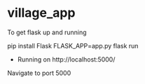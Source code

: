 # village_app

To get flask up and running

pip install Flask
FLASK_APP=app.py flask run
* Running on http://localhost:5000/

Navigate to port 5000
